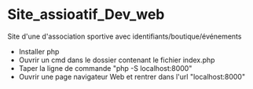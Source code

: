 # Site_assioatif_Dev_web
Site d'une d'association sportive avec identifiants/boutique/événements

- Installer php
- Ouvrir un cmd dans le dossier contenant le fichier index.php
- Taper la ligne de commande "php -S localhost:8000"
- Ouvrir une page navigateur Web et rentrer dans l'url "localhost:8000"
